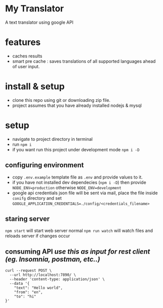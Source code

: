 # My Translator
A text translator using google API

# features
- caches results
- smart pre cache : saves translations of all supported languages ahead of user input.

# install & setup
- clone this repo using git or downloading zip file.
- project assumes that you have already installed nodejs & mysql

# setup
- navigate to project directory in terminal
- run ```npm i```
- if you want run this project under development mode ```npm i -D```

## configuring environment
- copy `.env.example` template file as `.env` and provide values to it.
- if you have not installed dev dependecies (`npm i -D`) then provide `NODE_ENV=production` otherwise `NODE_ENV=development`
- google api credentials json file will be sent via mail, place the file inside `conifg` directory  and set `GOOGLE_APPLICATION_CREDENTIALS=./config/<credentials_filename>`

## staring server
```npm start``` will start web server normal
```npm run watch``` will watch files and reloads server if changes occur

## consuming API *use this as input for rest client (eg. Insomnia, postman, etc..)*
```
curl --request POST \
  --url http://localhost:7890/ \
  --header 'content-type: application/json' \
  --data '{
	"text": "Hello world",
	"from": "en",
	"to": "hi"
}'
```
